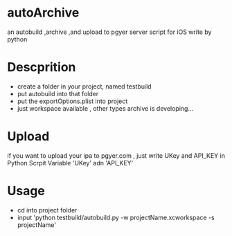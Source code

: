 # autoArchive
an autobuild ,archive ,and upload to pgyer server script for iOS write by python

# Descprition

- create a folder in your project, named testbuild 
- put autobuild into that folder
- put the exportOptions.plist into project
- just workspace available , other types archive is developing...

# Upload

if you want to upload your ipa to pgyer.com , just write UKey and API_KEY in Python Scrpit Variable 'UKey' adn 'API_KEY'

# Usage

 - cd into project folder
 - input 'python testbuild/autobuild.py -w projectName.xcworkspace -s projectName'
